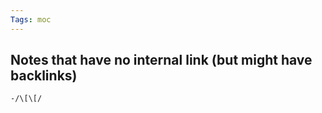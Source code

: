 ```yaml
---
Tags: moc
---
```

## Notes that have no internal link (but might have backlinks)
```query
-/\[\[/
```

